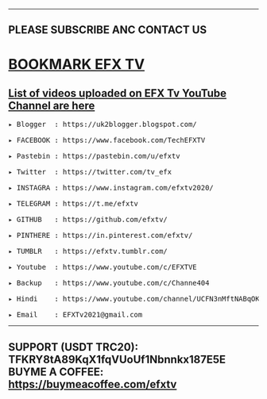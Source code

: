 --------------------------------
PLEASE SUBSCRIBE ANC CONTACT US
--------------------------------
 
   <h1><a href="https://github.com/efxtv/EFX-Tv-Bookmarks" target="_blank">BOOKMARK EFX TV</a></h1>
<h2><a href="https://listofcommands.blogspot.com/2022/07/list-of-all-youtube-videos-by-efx-tv.html" target="_blank">List of videos uploaded on EFX Tv YouTube Channel are here</a></h2>

<pre>▸ Blogger  : https://uk2blogger.blogspot.com/

▸ FACEBOOK : https://www.facebook.com/TechEFXTV

▸ Pastebin : https://pastebin.com/u/efxtv

▸ Twitter  : https://twitter.com/tv_efx

▸ INSTAGRA : https://www.instagram.com/efxtv2020/

▸ TELEGRAM : https://t.me/efxtv

▸ GITHUB   : https://github.com/efxtv/

▸ PINTHERE : https://in.pinterest.com/efxtv/

▸ TUMBLR   : https://efxtv.tumblr.com/

▸ Youtube  : https://www.youtube.com/c/EFXTVE

▸ Backup   : https://www.youtube.com/c/Channe404

▸ Hindi    : https://www.youtube.com/channel/UCFN3nMftNABqOKBNRPeBXYA

▸ Email    : EFXTv2021@gmail.com
</pre>

---------------------------------------
SUPPORT (USDT TRC20): TFKRY8tA89KqX1fqVUoUf1Nbnnkx187E5E
BUYME A COFFEE: https://buymeacoffee.com/efxtv
---------------------------------------
